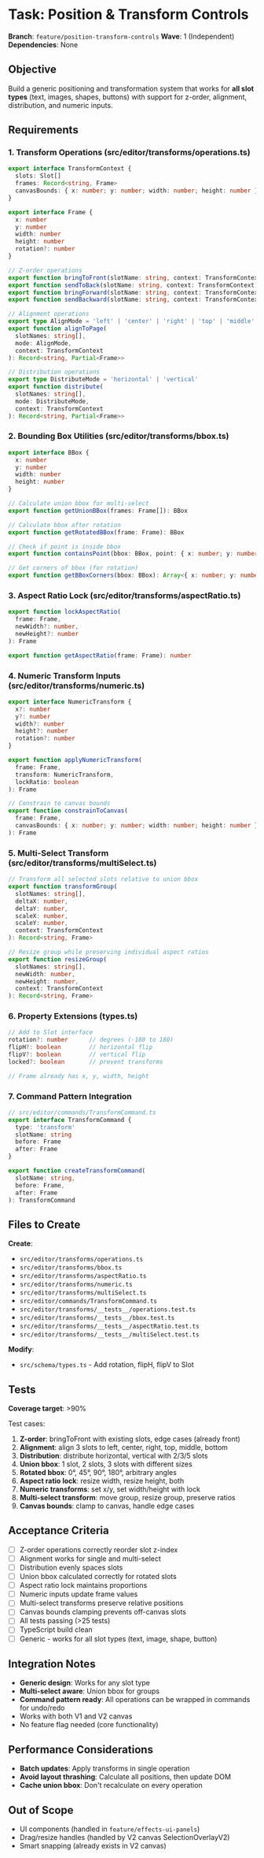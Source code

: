 # Task: Position & Transform Controls

**Branch**: `feature/position-transform-controls`
**Wave**: 1 (Independent)
**Dependencies**: None

## Objective

Build a generic positioning and transformation system that works for **all slot types** (text, images, shapes, buttons) with support for z-order, alignment, distribution, and numeric inputs.

## Requirements

### 1. Transform Operations (src/editor/transforms/operations.ts)

```typescript
export interface TransformContext {
  slots: Slot[]
  frames: Record<string, Frame>
  canvasBounds: { x: number; y: number; width: number; height: number }
}

export interface Frame {
  x: number
  y: number
  width: number
  height: number
  rotation?: number
}

// Z-order operations
export function bringToFront(slotName: string, context: TransformContext): Slot[]
export function sendToBack(slotName: string, context: TransformContext): Slot[]
export function bringForward(slotName: string, context: TransformContext): Slot[]
export function sendBackward(slotName: string, context: TransformContext): Slot[]

// Alignment operations
export type AlignMode = 'left' | 'center' | 'right' | 'top' | 'middle' | 'bottom'
export function alignToPage(
  slotNames: string[],
  mode: AlignMode,
  context: TransformContext
): Record<string, Partial<Frame>>

// Distribution operations
export type DistributeMode = 'horizontal' | 'vertical'
export function distribute(
  slotNames: string[],
  mode: DistributeMode,
  context: TransformContext
): Record<string, Partial<Frame>>
```

### 2. Bounding Box Utilities (src/editor/transforms/bbox.ts)

```typescript
export interface BBox {
  x: number
  y: number
  width: number
  height: number
}

// Calculate union bbox for multi-select
export function getUnionBBox(frames: Frame[]): BBox

// Calculate bbox after rotation
export function getRotatedBBox(frame: Frame): BBox

// Check if point is inside bbox
export function containsPoint(bbox: BBox, point: { x: number; y: number }): boolean

// Get corners of bbox (for rotation)
export function getBBoxCorners(bbox: BBox): Array<{ x: number; y: number }>
```

### 3. Aspect Ratio Lock (src/editor/transforms/aspectRatio.ts)

```typescript
export function lockAspectRatio(
  frame: Frame,
  newWidth?: number,
  newHeight?: number
): Frame

export function getAspectRatio(frame: Frame): number
```

### 4. Numeric Transform Inputs (src/editor/transforms/numeric.ts)

```typescript
export interface NumericTransform {
  x?: number
  y?: number
  width?: number
  height?: number
  rotation?: number
}

export function applyNumericTransform(
  frame: Frame,
  transform: NumericTransform,
  lockRatio: boolean
): Frame

// Constrain to canvas bounds
export function constrainToCanvas(
  frame: Frame,
  canvasBounds: { x: number; y: number; width: number; height: number }
): Frame
```

### 5. Multi-Select Transform (src/editor/transforms/multiSelect.ts)

```typescript
// Transform all selected slots relative to union bbox
export function transformGroup(
  slotNames: string[],
  deltaX: number,
  deltaY: number,
  scaleX: number,
  scaleY: number,
  context: TransformContext
): Record<string, Frame>

// Resize group while preserving individual aspect ratios
export function resizeGroup(
  slotNames: string[],
  newWidth: number,
  newHeight: number,
  context: TransformContext
): Record<string, Frame>
```

### 6. Property Extensions (types.ts)

```typescript
// Add to Slot interface
rotation?: number      // degrees (-180 to 180)
flipH?: boolean        // horizontal flip
flipV?: boolean        // vertical flip
locked?: boolean       // prevent transforms

// Frame already has x, y, width, height
```

### 7. Command Pattern Integration

```typescript
// src/editor/commands/TransformCommand.ts
export interface TransformCommand {
  type: 'transform'
  slotName: string
  before: Frame
  after: Frame
}

export function createTransformCommand(
  slotName: string,
  before: Frame,
  after: Frame
): TransformCommand
```

## Files to Create

**Create**:
- `src/editor/transforms/operations.ts`
- `src/editor/transforms/bbox.ts`
- `src/editor/transforms/aspectRatio.ts`
- `src/editor/transforms/numeric.ts`
- `src/editor/transforms/multiSelect.ts`
- `src/editor/commands/TransformCommand.ts`
- `src/editor/transforms/__tests__/operations.test.ts`
- `src/editor/transforms/__tests__/bbox.test.ts`
- `src/editor/transforms/__tests__/aspectRatio.test.ts`
- `src/editor/transforms/__tests__/multiSelect.test.ts`

**Modify**:
- `src/schema/types.ts` - Add rotation, flipH, flipV to Slot

## Tests

**Coverage target**: >90%

Test cases:
1. **Z-order**: bringToFront with existing slots, edge cases (already front)
2. **Alignment**: align 3 slots to left, center, right, top, middle, bottom
3. **Distribution**: distribute horizontal, vertical with 2/3/5 slots
4. **Union bbox**: 1 slot, 2 slots, 3 slots with different sizes
5. **Rotated bbox**: 0°, 45°, 90°, 180°, arbitrary angles
6. **Aspect ratio lock**: resize width, resize height, both
7. **Numeric transforms**: set x/y, set width/height with lock
8. **Multi-select transform**: move group, resize group, preserve ratios
9. **Canvas bounds**: clamp to canvas, handle edge cases

## Acceptance Criteria

- [ ] Z-order operations correctly reorder slot z-index
- [ ] Alignment works for single and multi-select
- [ ] Distribution evenly spaces slots
- [ ] Union bbox calculated correctly for rotated slots
- [ ] Aspect ratio lock maintains proportions
- [ ] Numeric inputs update frame values
- [ ] Multi-select transforms preserve relative positions
- [ ] Canvas bounds clamping prevents off-canvas slots
- [ ] All tests passing (>25 tests)
- [ ] TypeScript build clean
- [ ] Generic - works for all slot types (text, image, shape, button)

## Integration Notes

- **Generic design**: Works for any slot type
- **Multi-select aware**: Union bbox for groups
- **Command pattern ready**: All operations can be wrapped in commands for undo/redo
- Works with both V1 and V2 canvas
- No feature flag needed (core functionality)

## Performance Considerations

- **Batch updates**: Apply transforms in single operation
- **Avoid layout thrashing**: Calculate all positions, then update DOM
- **Cache union bbox**: Don't recalculate on every operation

## Out of Scope

- UI components (handled in `feature/effects-ui-panels`)
- Drag/resize handles (handled by V2 canvas SelectionOverlayV2)
- Smart snapping (already exists in V2 canvas)
